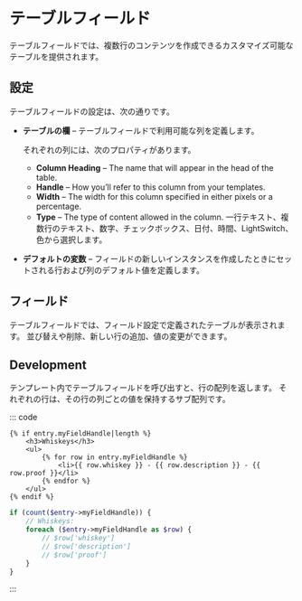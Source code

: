 # テーブルフィールド

テーブルフィールドでは、複数行のコンテンツを作成できるカスタマイズ可能なテーブルを提供されます。

## 設定

テーブルフィールドの設定は、次の通りです。

- **テーブルの欄** – テーブルフィールドで利用可能な列を定義します。

    それぞれの列には、次のプロパティがあります。

    - **Column Heading** – The name that will appear in the head of the table.
    - **Handle** – How you’ll refer to this column from your templates.
    - **Width** – The width for this column specified in either pixels or a percentage.
    - **Type** – The type of content allowed in the column. 一行テキスト、複数行のテキスト、数字、チェックボックス、日付、時間、LightSwitch、色から選択します。

- **デフォルトの変数** – フィールドの新しいインスタンスを作成したときにセットされる行および列のデフォルト値を定義します。

## フィールド

テーブルフィールドでは、フィールド設定で定義されたテーブルが表示されます。 並び替えや削除、新しい行の追加、値の変更ができます。

## Development

テンプレート内でテーブルフィールドを呼び出すと、行の配列を返します。 それぞれの行は、その行の列ごとの値を保持するサブ配列です。

::: code
```twig
{% if entry.myFieldHandle|length %}
    <h3>Whiskeys</h3>
    <ul>
        {% for row in entry.myFieldHandle %}
            <li>{{ row.whiskey }} - {{ row.description }} - {{ row.proof }}</li>
        {% endfor %}
    </ul>
{% endif %}
```
```php
if (count($entry->myFieldHandle)) {
    // Whiskeys:
    foreach ($entry->myFieldHandle as $row) {
        // $row['whiskey']
        // $row['description']
        // $row['proof']
    }
}
```
:::
